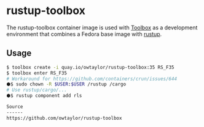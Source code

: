 rustup-toolbox
==============

The rustup-toolbox container image is used with
[Toolbox](https://github.com/containers/toolbox) as a development environment that combines a Fedora base image with [rustup](https://rustup.rs/).

Usage
-----

``` bash
$ toolbox create -i quay.io/owtaylor/rustup-toolbox:35 RS_F35
$ toolbox enter RS_F35
# Workaround for https://github.com/containers/crun/issues/644
⬢$ sudo chown -R $USER:$USER /rustup /cargo
# Use rustup/cargo/...
⬢$ rustup component add rls

Source
------
https://github.com/owtaylor/rustup-toolbox
```
